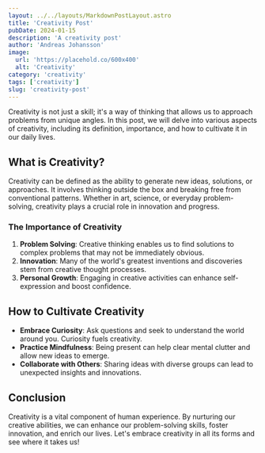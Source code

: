 ```yaml
---
layout: ../../layouts/MarkdownPostLayout.astro
title: 'Creativity Post'
pubDate: 2024-01-15
description: 'A creativity post'
author: 'Andreas Johansson'
image:
  url: 'https://placehold.co/600x400'
  alt: 'Creativity'
category: 'creativity'
tags: ['creativity']
slug: 'creativity-post'
---
```


<!-- Start of Selection -->

Creativity is not just a skill; it's a way of thinking that allows us to approach problems from unique angles. In this post, we will delve into various aspects of creativity, including its definition, importance, and how to cultivate it in our daily lives.

## What is Creativity?

Creativity can be defined as the ability to generate new ideas, solutions, or approaches. It involves thinking outside the box and breaking free from conventional patterns. Whether in art, science, or everyday problem-solving, creativity plays a crucial role in innovation and progress.

### The Importance of Creativity

1. **Problem Solving**: Creative thinking enables us to find solutions to complex problems that may not be immediately obvious.
2. **Innovation**: Many of the world's greatest inventions and discoveries stem from creative thought processes.
3. **Personal Growth**: Engaging in creative activities can enhance self-expression and boost confidence.

## How to Cultivate Creativity

- **Embrace Curiosity**: Ask questions and seek to understand the world around you. Curiosity fuels creativity.
- **Practice Mindfulness**: Being present can help clear mental clutter and allow new ideas to emerge.
- **Collaborate with Others**: Sharing ideas with diverse groups can lead to unexpected insights and innovations.

## Conclusion

Creativity is a vital component of human experience. By nurturing our creative abilities, we can enhance our problem-solving skills, foster innovation, and enrich our lives. Let's embrace creativity in all its forms and see where it takes us!

<!-- End of Selection -->
